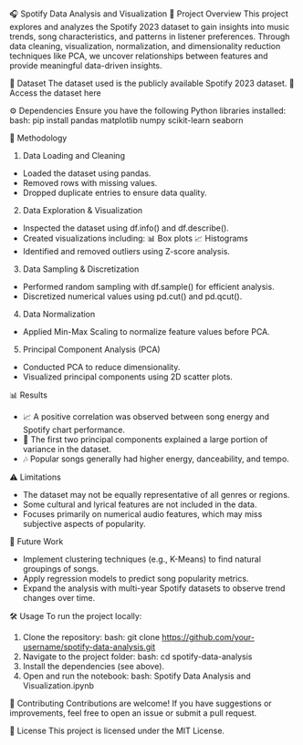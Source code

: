 🎧 Spotify Data Analysis and Visualization
📌 Project Overview
This project explores and analyzes the Spotify 2023 dataset to gain insights into music trends, song characteristics, and patterns in listener preferences. Through data cleaning, visualization, normalization, and dimensionality reduction techniques like PCA, we uncover relationships between features and provide meaningful data-driven insights.

📂 Dataset
The dataset used is the publicly available Spotify 2023 dataset.
🔗 Access the dataset here

⚙️ Dependencies
Ensure you have the following Python libraries installed:
bash: pip install pandas matplotlib numpy scikit-learn seaborn

🧠 Methodology
1. Data Loading and Cleaning
- Loaded the dataset using pandas.
- Removed rows with missing values.
- Dropped duplicate entries to ensure data quality.

2. Data Exploration & Visualization
- Inspected the dataset using df.info() and df.describe().
- Created visualizations including:
📊 Box plots
📈 Histograms
- Identified and removed outliers using Z-score analysis.

3. Data Sampling & Discretization
- Performed random sampling with df.sample() for efficient analysis.
- Discretized numerical values using pd.cut() and pd.qcut().

4. Data Normalization
- Applied Min-Max Scaling to normalize feature values before PCA.

5. Principal Component Analysis (PCA)
- Conducted PCA to reduce dimensionality.
- Visualized principal components using 2D scatter plots.

📊 Results
- 📈 A positive correlation was observed between song energy and Spotify chart performance.
- 🧬 The first two principal components explained a large portion of variance in the dataset.
- 🎶 Popular songs generally had higher energy, danceability, and tempo.

⚠️ Limitations
- The dataset may not be equally representative of all genres or regions.
- Some cultural and lyrical features are not included in the data.
- Focuses primarily on numerical audio features, which may miss subjective aspects of popularity.

🚀 Future Work
- Implement clustering techniques (e.g., K-Means) to find natural groupings of songs.
- Apply regression models to predict song popularity metrics.
- Expand the analysis with multi-year Spotify datasets to observe trend changes over time.

🛠️ Usage
To run the project locally:
1. Clone the repository:
bash: git clone https://github.com/your-username/spotify-data-analysis.git
2. Navigate to the project folder:
bash: cd spotify-data-analysis
3. Install the dependencies (see above).
4. Open and run the notebook:
bash: Spotify Data Analysis and Visualization.ipynb

🤝 Contributing
Contributions are welcome!
If you have suggestions or improvements, feel free to open an issue or submit a pull request.

📄 License
This project is licensed under the MIT License.
